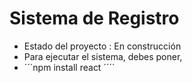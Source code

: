 <h1> Sistema de Registro</h1>

- Estado del proyecto : En construcción
- Para ejecutar  el  sistema, debes poner,
- ´´´npm install  react ´´´´
                              
                              
